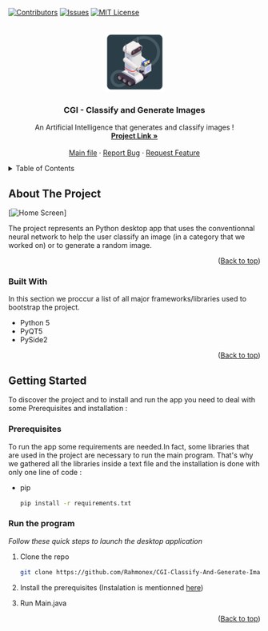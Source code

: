 <a name="readme-top"></a>

[![Contributors][contributors-shield]][contributors-url]
[![Issues][issues-shield]][issues-url]
[![MIT License][license-shield]][license-url]



<!-- PROJECT LOGO -->
<br />
<div align="center">
  <a href="https://github.com/Rahmonex/CGI-Classify-And-Generate-Image/tree/main/Images/Images/logoDeskApp.png">
    <img src="Images/logoDeskApp.png" alt="Logo" width="120" height="120">
  </a>

  <h3 align="center">CGI - Classify and Generate Images</h3>

  <p align="center">
    An Artificial Intelligence that generates and classify images !
    <br />
    <a href="https://github.com/Rahmonex/CGI-Classify-And-Generate-Image"><strong>Project Link »</strong></a>
    <br />
    <br />
    <a href="https://github.com/Rahmonex/CGI-Classify-And-Generate-Image/blob/main/main.py">Main file</a>
    ·
    <a href="https://github.com/Rahmonex/CGI-Classify-And-Generate-Image/issues">Report Bug</a>
    ·
    <a href="https://github.com/Rahmonex/CGI-Classify-And-Generate-Image/issues">Request Feature</a>
  </p>
</div>



<!-- TABLE OF CONTENTS -->
<details>
  <summary>Table of Contents</summary>
  <ol>
    <li>
      <a href="#about-the-project">About The Project</a>
      <ul>
        <li><a href="#built-with">Built With</a></li>
      </ul>
    </li>
    <li>
      <a href="#getting-started">Getting Started</a>
      <ul>
        <li><a href="#prerequisites">Prerequisites</a></li>
        <li><a href="#installation">Run the Program</a></li>
      </ul>
    </li>
    <li><a href="#contact">Contact</a></li>
  </ol>
</details>



<!-- ABOUT THE PROJECT -->
## About The Project

[![Home Screen][homescreen]]

The project represents an Python desktop app that uses the conventionnal neural network to help the user classify an image (in a category that we worked on) or to generate a random image.

<p align="right">(<a href="#readme-top">Back to top</a>)</p>



### Built With

In this section we proccur a list of all major frameworks/libraries used to bootstrap the project. 

* Python 5
* PyQT5
* PySide2


<p align="right">(<a href="#readme-top">Back to top</a>)</p>



<!-- GETTING STARTED -->
## Getting Started

To discover the project and to install and run the app you need to deal with some Prerequisites and installation :

### Prerequisites

To run the app some requirements are needed.In fact, some libraries that are used in the project are necessary to run the main program. 
That's why we gathered all the libraries inside a text file and the installation is done with only one line of code :
* pip
  ```sh
  pip install -r requirements.txt
  ```

### Run the program

_Follow these quick steps to launch the desktop application_

1. Clone the repo
   ```sh
   git clone https://github.com/Rahmonex/CGI-Classify-And-Generate-Image.git
   ```
2. Install the prerequisites (Instalation is mentionned <a href="#prerequisites">here</a>)
 
3. Run Main.java

<p align="right">(<a href="#readme-top">Back to top</a>)</p>




<!-- MARKDOWN LINKS & IMAGES -->
[contributors-shield]: https://img.shields.io/github/contributors/othneildrew/Best-README-Template.svg?style=for-the-badge
[contributors-url]: https://github.com/Rahmonex/CGI-Classify-And-Generate-Image/graphs/contributors
[issues-shield]: https://img.shields.io/github/issues/othneildrew/Best-README-Template.svg?style=for-the-badge
[issues-url]: https://github.com/Rahmonex/CGI-Classify-And-Generate-Image/issues
[license-shield]: https://img.shields.io/github/license/othneildrew/Best-README-Template.svg?style=for-the-badge
[license-url]: https://github.com/Rahmonex/CGI-Classify-And-Generate-Image/blob/main/LICENSE
[homescreen]: tree/main/Images/homescreen.jpg

